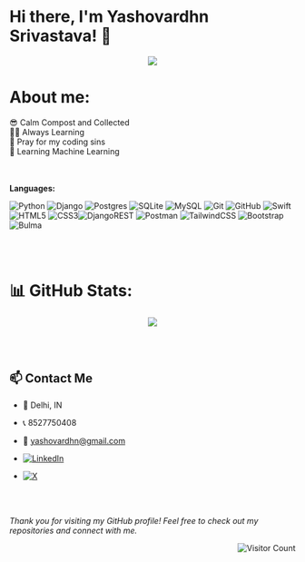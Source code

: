 # Hi there, I'm Yashovardhn Srivastava! 👋
<div align="center">
  <img src="https://quotes-github-readme.vercel.app/api?type=horizontal&theme=radical"/>
</div>

                                                                 

# About me:
<div>😎 Calm Compost and Collected</div>
<div>🤟🏻 Always Learning</div>
<div>🤲 Pray for my coding sins</div>
<div>🚀 Learning Machine Learning </div>
<br></br>


  

**Languages:**  

![Python](https://img.shields.io/badge/python-3670A0?style=for-the-badge&logo=python&logoColor=ffdd54) ![Django](https://img.shields.io/badge/django-%23092E20.svg?style=for-the-badge&logo=django&logoColor=white)  ![Postgres](https://img.shields.io/badge/postgres-%23316192.svg?style=for-the-badge&logo=postgresql&logoColor=white) ![SQLite](https://img.shields.io/badge/sqlite-%2307405e.svg?style=for-the-badge&logo=sqlite&logoColor=white) ![MySQL](https://img.shields.io/badge/mysql-4479A1.svg?style=for-the-badge&logo=mysql&logoColor=white) ![Git](https://img.shields.io/badge/git-%23F05033.svg?style=for-the-badge&logo=git&logoColor=white) ![GitHub](https://img.shields.io/badge/github-%23121011.svg?style=for-the-badge&logo=github&logoColor=white) ![Swift](https://img.shields.io/badge/swift-F54A2A?style=for-the-badge&logo=swift&logoColor=white) ![HTML5](https://img.shields.io/badge/html5-%23E34F26.svg?style=for-the-badge&logo=html5&logoColor=white) ![CSS3](https://img.shields.io/badge/css3-%231572B6.svg?style=for-the-badge&logo=css3&logoColor=white)![DjangoREST](https://img.shields.io/badge/DJANGO-REST-ff1709?style=for-the-badge&logo=django&logoColor=white&color=ff1709&labelColor=gray) ![Postman](https://img.shields.io/badge/Postman-FF6C37?style=for-the-badge&logo=postman&logoColor=white) ![TailwindCSS](https://img.shields.io/badge/tailwindcss-%2338B2AC.svg?style=for-the-badge&logo=tailwind-css&logoColor=white) ![Bootstrap](https://img.shields.io/badge/bootstrap-%238511FA.svg?style=for-the-badge&logo=bootstrap&logoColor=white) ![Bulma](https://img.shields.io/badge/bulma-00D0B1?style=for-the-badge&logo=bulma&logoColor=white) 


<br></br>


# 📊 GitHub Stats:


<div align="center">
<!--   <img src="https://github-readme-streak-stats.herokuapp.com/?user=yashovardhn&theme=dark&hide_border=false"/><br/> -->
  <img src="https://github-readme-stats.vercel.app/api/top-langs/?username=yashovardhn&theme=dark&hide_border=false&include_all_commits=true&count_private=true&layout=compact"/>
</div>




  <br></br>


## 📫 Contact Me

- 📍 Delhi, IN
- 📞 8527750408
- 📧 yashovardhn@gmail.com
- [![LinkedIn](https://img.shields.io/badge/LinkedIn-%230077B5.svg?logo=linkedin&logoColor=white)](https://linkedin.com/in/in/yashovardhn)
- [![X](https://img.shields.io/badge/X-black.svg?logo=X&logoColor=white)](https://x.com/@yashovardhn)

  <br></br>


*Thank you for visiting my GitHub profile! Feel free to check out my repositories and connect with me.* 
<div></div>

<div align="right">
  <img src="https://visitor-badge.laobi.icu/badge?page_id=yashovardhn" alt="Visitor Count"/>
</div>


